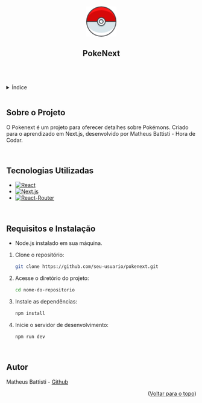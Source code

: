 <a name="readme-top"></a>

<br />
<div align="center">
  <a href="https://github.com/GabryelBoer/pokenext">
    <img src="./public/images/pokeball.png" alt="Logo" width="80" height="80">
  </a>
  <h2 align="center">PokeNext</h2>

  <!-- <img src="./public/project_video.gif" alt="gif" width="800"> -->
  <br />
  <!-- <a href="https://hubusca-mauve.vercel.app/">Deploy do Projeto</a> -->
  <br />
  <br />
</div>

<details>
  <summary>Índice</summary>
  <ol>
    <li><a href="#about-the-project">Sobre o Projeto</a></li>
    <li><a href="#tech">Tecnologias Utilizadas</a></li>
    <li><a href="#req">Requisitos e Instalação</a></li>
    <li><a href="#autor">Autor</a></li>
  </ol>
</details>

<br />
<a name="about-the-project"></a>

## Sobre o Projeto

O Pokenext é um projeto para oferecer detalhes sobre Pokémons. Criado para o aprendizado em Next.js, desenvolvido por Matheus Battisti - Hora de Codar.

<br />
<a name="tech"></a>

## Tecnologias Utilizadas

- [![React][React.js]][React-url]
- [![Next.js][NextJS]][NextJS-url]
- [![React-Router][React-Router]][React-Router-url]

<br />
<a name="req"></a>

## Requisitos e Instalação

- Node.js instalado em sua máquina.

1. Clone o repositório:
   ```sh
   git clone https://github.com/seu-usuario/pokenext.git
   ```
2. Acesse o diretório do projeto:
   ```sh
   cd nome-do-repositorio
   ```
3. Instale as dependências:
   ```sh
   npm install
   ```
4. Inicie o servidor de desenvolvimento:
   ```sh
   npm run dev
   ```

<br />
<a name="autor"></a>

## Autor

Matheus Battisti - [Github](https://github.com/matheusbattisti)

<p align="right">(<a href="#readme-top">Voltar para o topo</a>)</p>

[React.js]: https://img.shields.io/badge/React-20232A?style=for-the-badge&logo=react&logoColor=61DAFB
[React-url]: https://reactjs.org/
[React-Router]: https://img.shields.io/badge/React_Router-CA4245?style=for-the-badge&logo=react-router&logoColor=white
[React-Router-url]: https://reactrouter.com/en/main
[NextJS]: https://img.shields.io/badge/Next-black?style=for-the-badge&logo=next.js&logoColor=white
[NextJS-url]: nextjs.org
